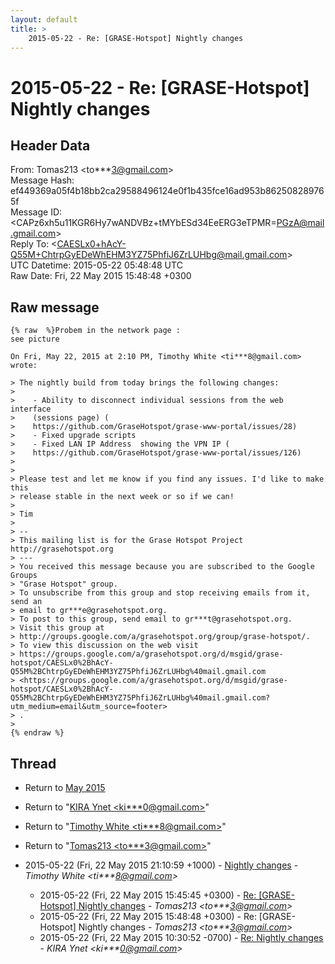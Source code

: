 ```yaml
---
layout: default
title: >
    2015-05-22 - Re: [GRASE-Hotspot] Nightly changes
---
```


# 2015-05-22 - Re: [GRASE-Hotspot] Nightly changes

## Header Data

From: Tomas213 \<to***3@gmail.com\><br>
Message Hash: ef449369a05f4b18bb2ca29588496124e0f1b435fce16ad953b862508289765f<br>
Message ID: \<CAPz6xh5u11KGR6Hy7wANDVBz+tMYbESd34EeERG3eTPMR=PGzA@mail.gmail.com\><br>
Reply To: \<CAESLx0+hAcY-Q55M+ChtrpGyEDeWhEHM3YZ75PhfiJ6ZrLUHbg@mail.gmail.com\><br>
UTC Datetime: 2015-05-22 05:48:48 UTC<br>
Raw Date: Fri, 22 May 2015 15:48:48 +0300<br>

## Raw message

```
{% raw  %}Probem in the network page :
see picture

On Fri, May 22, 2015 at 2:10 PM, Timothy White <ti***8@gmail.com> wrote:

> The nightly build from today brings the following changes:
>
>    - Ability to disconnect individual sessions from the web interface
>    (sessions page) (
>    https://github.com/GraseHotspot/grase-www-portal/issues/28)
>    - Fixed upgrade scripts
>    - Fixed LAN IP Address  showing the VPN IP (
>    https://github.com/GraseHotspot/grase-www-portal/issues/126)
>
>
> Please test and let me know if you find any issues. I'd like to make this
> release stable in the next week or so if we can!
>
> Tim
>
> --
> This mailing list is for the Grase Hotspot Project http://grasehotspot.org
> ---
> You received this message because you are subscribed to the Google Groups
> "Grase Hotspot" group.
> To unsubscribe from this group and stop receiving emails from it, send an
> email to gr***e@grasehotspot.org.
> To post to this group, send email to gr***t@grasehotspot.org.
> Visit this group at
> http://groups.google.com/a/grasehotspot.org/group/grase-hotspot/.
> To view this discussion on the web visit
> https://groups.google.com/a/grasehotspot.org/d/msgid/grase-hotspot/CAESLx0%2BhAcY-Q55M%2BChtrpGyEDeWhEHM3YZ75PhfiJ6ZrLUHbg%40mail.gmail.com
> <https://groups.google.com/a/grasehotspot.org/d/msgid/grase-hotspot/CAESLx0%2BhAcY-Q55M%2BChtrpGyEDeWhEHM3YZ75PhfiJ6ZrLUHbg%40mail.gmail.com?utm_medium=email&utm_source=footer>
> .
>
{% endraw %}
```

## Thread

+ Return to [May 2015](/archive/2015/05)

+ Return to "[KIRA Ynet <ki***0<span>@</span>gmail.com>](/authors/ki___0_at_gmail_com)"
+ Return to "[Timothy White <ti***8<span>@</span>gmail.com>](/authors/ti___8_at_gmail_com)"
+ Return to "[Tomas213 <to***3<span>@</span>gmail.com>](/authors/to___3_at_gmail_com)"

+ 2015-05-22 (Fri, 22 May 2015 21:10:59 +1000) - [Nightly changes](/archive/2015/05/436f5699d0f55b7d885fbcda7a9eea53e1688e60df3d339a6fcfc6648c12b394) - _Timothy White \<ti***8@gmail.com\>_
  + 2015-05-22 (Fri, 22 May 2015 15:45:45 +0300) - [Re: [GRASE-Hotspot] Nightly changes](/archive/2015/05/8f33ad274cf4f64525e5aa3af1a492fbc041e0bf6200f08fe31e40a093707a1e) - _Tomas213 \<to***3@gmail.com\>_
  + 2015-05-22 (Fri, 22 May 2015 15:48:48 +0300) - Re: [GRASE-Hotspot] Nightly changes - _Tomas213 \<to***3@gmail.com\>_
  + 2015-05-22 (Fri, 22 May 2015 10:30:52 -0700) - [Re: Nightly changes](/archive/2015/05/bcd82aca1bd6b73cc50e3309e4cc102c5d342dc19d554f084ac6a722cffa87d0) - _KIRA Ynet \<ki***0@gmail.com\>_

